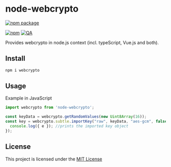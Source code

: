 # node-webcrypto

[![npm package](https://nodei.co/npm/node-webcrypto.png?downloads=true&downloadRank=true&stars=true)](https://nodei.co/npm/node-webcrypto/)

[![npm](https://img.shields.io/npm/v/node-webcrypto)](https://www.npmjs.com/package/node-webcrypto) [![QA](https://github.com/mark-herrmann/node-webcrypto/actions/workflows/qa.yml/badge.svg?branch=main)](https://github.com/mark-herrmann/node-webcrypto/actions/workflows/qa.yml)

Provides webcrypto in node.js context (incl. typeScript, Vue.js and both).

## Install
```sh
npm i webcrypto
```

## Usage
Example in JavaScript
```js
import webcrypto from 'node-webcrypto';

const keyData = webcrypto.getRandomValues(new Uint8Array(16));
const key = webcrypto.subtle.importKey("raw", keyData, "aes-gcm", false, ["encrypt", "decrypt"]).then(e => {
  console.log({ e }); //prints the imported key object
});
```


## License

This project is licensed under the [MIT License](LICENSE.txt)
